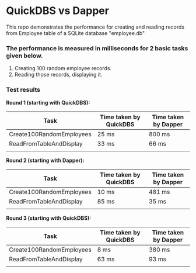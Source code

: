 # QuickDBS vs Dapper
This repo demonstrates the performance for creating and reading records from Employee table of a SQLite database "employee.db"

### The performance is measured in milliseconds for 2 basic tasks given below.
1. Creating 100 random employee records.
2. Reading those records, displaying it.

### Test results

**Round 1 (starting with QuickDBS):**

| Task                     | Time taken by QuickDBS | Time taken by Dapper |
|--------------------------|------------------------|----------------------|
| Create100RandomEmployees | 25 ms                  | 800 ms               |
| ReadFromTableAndDisplay  | 33 ms                  | 66 ms                |
|                          |                        |                      |

**Round 2 (starting with Dapper):**

| Task                     | Time taken by QuickDBS | Time taken by Dapper |
|--------------------------|------------------------|----------------------|
| Create100RandomEmployees | 10 ms                  | 481 ms               |
| ReadFromTableAndDisplay  | 85 ms                  | 35 ms                |
|                          |                        |                      |

**Round 3 (starting with QuickDBS):**

| Task                     | Time taken by QuickDBS | Time taken by Dapper |
|--------------------------|------------------------|----------------------|
| Create100RandomEmployees | 8 ms                   | 380 ms               |
| ReadFromTableAndDisplay  | 63 ms                  | 93 ms                |
|                          |                        |                      |
